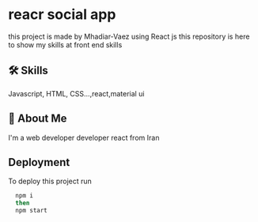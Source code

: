 
# reacr social app 

this project is made by Mhadiar-Vaez using React js 
this repository is  here to show my skills
at front end skills

## 🛠 Skills
Javascript, HTML, CSS...,react,material ui


## 🚀 About Me
I'm a web developer developer
react from Iran


## Deployment

To deploy this project run

```bash
  npm i
  then
  npm start
```

